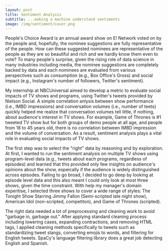 ```yaml
---
layout: post
title: Sentiment Analysis
subtitle: ...making a machine understand sentiments
image: /img/sentiment/cover.png
---
```


People's Choice Award is an annual award show on E! Network voted on by the people and, hopefully, the nominee suggestions are fully representative of the people. How can these suggested nominees are representative of the people as they are so beautiful and rich and we hardly know them even to vote? To many people's surprise, given the rising role of data science in many industries including media, the nominee suggestions are completely backed by data and each nominees are evaluated from various perspectives such as consumption (e.g., Box Office's Gross) and social impact (e.g., Instagram's number of followers, Twitter's sentiment). 

My internship at NBCUniversal aimed to develop a metric to evaluate social impacts of TV shows and programs, using Twitter's tweets provided by Nielson Social. A simple correlation anlysis between show performance (i.e., IMBD impressions) and conversation volumes (i.e., number of teets) quickly helped me realize that conversation volumes tell little, if nothing, about audience's interest in TV shows. For example, Game of Thrones is #1 tweeted TV show but for both groups of demo people at all age, and people from 18 to 45 years old, there is no correlation between IMBD impression and the volume of conversation. As a result, sentiment analysis plays a vital role in evaluating social impacts of TV shows. 

The first step was to select the "right" data by reasoning and by exploration. At first, I wanted to run the sentiment analysis on multiple TV shows using program-level data (e.g., tweets about each programs, regardless of episodes) and learned that this provided only few insights on audience's opinions about the show, espeically if the audience is widely distinguished across episodes. Failing to go broad, I decided to go deep by looking at episode level data and this also meant I could only look at most three shows, given the time constraint. With help my manager's domain experitise, I selected three shows to cover a wide range of styles: The Tonight Show Starring Jimmy Fallon (Semi-scripted late night show), American Idol (non-scripted, competiton), and Game of Thrones (scripted). 

The right data needed a lot of preprocessing and cleaning work to avoid "garbage in, garbage out." After applying standard cleaning process including lowering cases, expanding contractions, and removing HTML tags, I applied cleaning methods specifically to tweets such as standardizing tweet slangs, converting emojis to words, and filtering for English tweets. SpaCy's language filtering library does a great job detecting English and Spanish. 






<!-- ![alt text](/img/Sentiment/ratings.png) -->


 
<!-- I have put the code on [GitHub](https://github.com/Regressionist/Sentiment-analysis). You can refer to this code if you want to know how to convert a pandas dataframe to a torchtext tabular dataset. <br/>
Merry Christmas everyone!

Thanks,<br/> -->
<!-- Ashwin -->